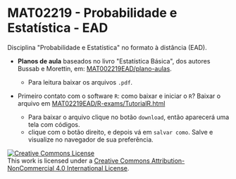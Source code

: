 # MAT02219 - Probabilidade e Estatística - EAD

Disciplina "Probabilidade e Estatística" no formato à distância (EAD).

* **Planos de aula** baseados no livro "Estatística Básica", dos autores Bussab e 
Morettin, em: [MAT002219EAD/plano-aulas](/plano-aulas).
    + Para leitura baixar os arquivos `.pdf`.
    
* Primeiro contato com o software `R`: como baixar e iniciar o `R`? Baixar o arquivo em [MAT02219EAD/R-exams/TutorialR.html](R-exams/TutorialR.html)
    + Para baixar o arquivo clique no botão `download`, então aparecerá uma tela com códigos.
    + clique com o botão direito, e depois vá em `salvar como`. Salve e visualize no navegador de sua preferência.
    

<a rel="license" href="http://creativecommons.org/licenses/by-nc/4.0/"><img alt="Creative Commons License" style="border-width:0" src="https://i.creativecommons.org/l/by-nc/4.0/88x31.png" /></a><br />This work is licensed under a <a rel="license" href="http://creativecommons.org/licenses/by-nc/4.0/">Creative Commons Attribution-NonCommercial 4.0 International License</a>.

